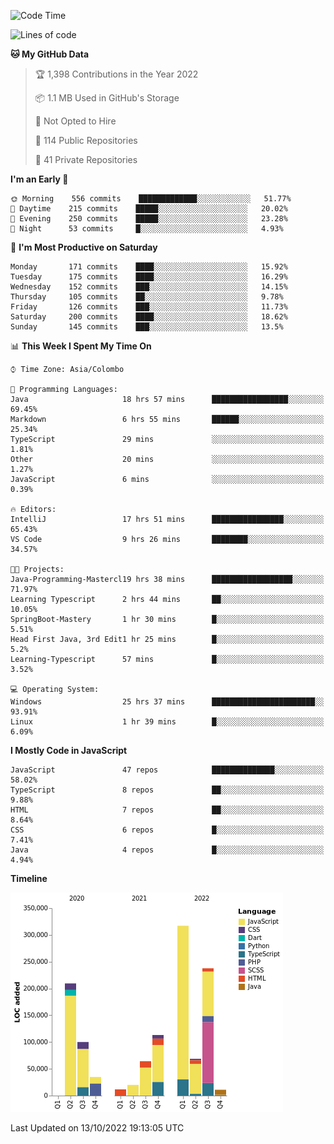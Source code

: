 
<!--START_SECTION:waka-->
![Code Time](http://img.shields.io/badge/Code%20Time-727%20hrs%2055%20mins-blue)

![Lines of code](https://img.shields.io/badge/From%20Hello%20World%20I%27ve%20Written-1%20Million%20lines%20of%20code-blue)

**🐱 My GitHub Data** 

> 🏆 1,398 Contributions in the Year 2022
 > 
> 📦 1.1 MB Used in GitHub's Storage 
 > 
> 🚫 Not Opted to Hire
 > 
> 📜 114 Public Repositories 
 > 
> 🔑 41 Private Repositories  
 > 
**I'm an Early 🐤** 

```text
🌞 Morning    556 commits    █████████████░░░░░░░░░░░░   51.77% 
🌆 Daytime    215 commits    █████░░░░░░░░░░░░░░░░░░░░   20.02% 
🌃 Evening    250 commits    █████░░░░░░░░░░░░░░░░░░░░   23.28% 
🌙 Night      53 commits     █░░░░░░░░░░░░░░░░░░░░░░░░   4.93%

```
📅 **I'm Most Productive on Saturday** 

```text
Monday       171 commits    ████░░░░░░░░░░░░░░░░░░░░░   15.92% 
Tuesday      175 commits    ████░░░░░░░░░░░░░░░░░░░░░   16.29% 
Wednesday    152 commits    ███░░░░░░░░░░░░░░░░░░░░░░   14.15% 
Thursday     105 commits    ██░░░░░░░░░░░░░░░░░░░░░░░   9.78% 
Friday       126 commits    ███░░░░░░░░░░░░░░░░░░░░░░   11.73% 
Saturday     200 commits    ████░░░░░░░░░░░░░░░░░░░░░   18.62% 
Sunday       145 commits    ███░░░░░░░░░░░░░░░░░░░░░░   13.5%

```


📊 **This Week I Spent My Time On** 

```text
⌚︎ Time Zone: Asia/Colombo

💬 Programming Languages: 
Java                     18 hrs 57 mins      █████████████████░░░░░░░░   69.45% 
Markdown                 6 hrs 55 mins       ██████░░░░░░░░░░░░░░░░░░░   25.34% 
TypeScript               29 mins             ░░░░░░░░░░░░░░░░░░░░░░░░░   1.81% 
Other                    20 mins             ░░░░░░░░░░░░░░░░░░░░░░░░░   1.27% 
JavaScript               6 mins              ░░░░░░░░░░░░░░░░░░░░░░░░░   0.39%

🔥 Editors: 
IntelliJ                 17 hrs 51 mins      ████████████████░░░░░░░░░   65.43% 
VS Code                  9 hrs 26 mins       ████████░░░░░░░░░░░░░░░░░   34.57%

🐱‍💻 Projects: 
Java-Programming-Mastercl19 hrs 38 mins      ██████████████████░░░░░░░   71.97% 
Learning Typescript      2 hrs 44 mins       ██░░░░░░░░░░░░░░░░░░░░░░░   10.05% 
SpringBoot-Mastery       1 hr 30 mins        █░░░░░░░░░░░░░░░░░░░░░░░░   5.51% 
Head First Java, 3rd Edit1 hr 25 mins        █░░░░░░░░░░░░░░░░░░░░░░░░   5.2% 
Learning-Typescript      57 mins             █░░░░░░░░░░░░░░░░░░░░░░░░   3.52%

💻 Operating System: 
Windows                  25 hrs 37 mins      ███████████████████████░░   93.91% 
Linux                    1 hr 39 mins        █░░░░░░░░░░░░░░░░░░░░░░░░   6.09%

```

**I Mostly Code in JavaScript** 

```text
JavaScript               47 repos            ██████████████░░░░░░░░░░░   58.02% 
TypeScript               8 repos             ██░░░░░░░░░░░░░░░░░░░░░░░   9.88% 
HTML                     7 repos             ██░░░░░░░░░░░░░░░░░░░░░░░   8.64% 
CSS                      6 repos             █░░░░░░░░░░░░░░░░░░░░░░░░   7.41% 
Java                     4 repos             █░░░░░░░░░░░░░░░░░░░░░░░░   4.94%

```


**Timeline**

![Chart not found](https://raw.githubusercontent.com/ccweerasinghe1994/ccweerasinghe1994/master/charts/bar_graph.png) 


 Last Updated on 13/10/2022 19:13:05 UTC
<!--END_SECTION:waka-->
